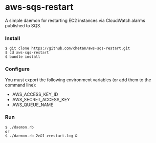 # aws-sqs-restart
A simple daemon for restarting EC2 instances via CloudWatch alarms published
to SQS.

### Install

```
$ git clone https://github.com/chetan/aws-sqs-restart.git
$ cd aws-sqs-restart
$ bundle install
```

### Configure

You must export the following environment variables (or add them to the
command line):

 * AWS_ACCESS_KEY_ID
 * AWS_SECRET_ACCESS_KEY
 * AWS_QUEUE_NAME

### Run

```
$ ./daemon.rb
or
$ ./daemon.rb 2>&1 >restart.log &
```
